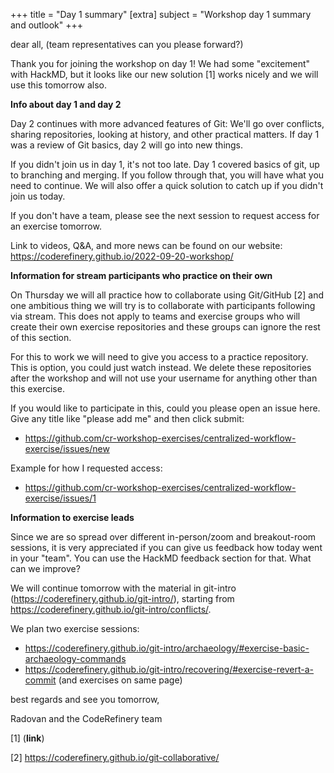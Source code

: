 +++
title = "Day 1 summary"
[extra]
subject = "Workshop day 1 summary and outlook"
+++

dear all, (team representatives can you please forward?)

Thank you for joining the workshop on day 1! We had some "excitement" with HackMD, but it looks like our new solution [1] works nicely and we will use this tomorrow also.


**Info about day 1 and day 2**

Day 2 continues with more advanced features of Git: We'll go over conflicts, sharing repositories, looking at history, and other practical matters. If day 1 was a review of Git basics, day 2 will go into new things.

If you didn't join us in day 1, it's not too late.  Day 1 covered basics of git, up to branching and merging.  If you follow through that, you will have what you need to continue. We will also offer a quick solution to catch up if you didn't join us today.

If you don't have a team, please see the next session to request access for an exercise tomorrow.

Link to videos, Q&A, and more news can be found on our website:
  https://coderefinery.github.io/2022-09-20-workshop/


**Information for stream participants who practice on their own**

On Thursday we will all practice how to collaborate using Git/GitHub [2] and one
ambitious thing we will try is to collaborate with participants following
via stream. This does not apply to teams and exercise groups who will create their
own exercise repositories and these groups can ignore the rest of this section.

For this to work we will need to give you access to a practice repository.  This is option, you could just watch instead. We delete these repositories after the workshop and will not use your username for anything other than this exercise.

If you would like to participate in this, could you please open an issue here.  Give any title like "please add me" and then click submit:
- https://github.com/cr-workshop-exercises/centralized-workflow-exercise/issues/new

Example for how I requested access:
- https://github.com/cr-workshop-exercises/centralized-workflow-exercise/issues/1


**Information to exercise leads**

Since we are so spread over different in-person/zoom and breakout-room sessions, it is very appreciated if you can give us feedback how today went in your "team". You can use the HackMD feedback section for that. What can we improve?

We will continue tomorrow with the material in git-intro (https://coderefinery.github.io/git-intro/), starting from https://coderefinery.github.io/git-intro/conflicts/. 

We plan two exercise sessions:
- https://coderefinery.github.io/git-intro/archaeology/#exercise-basic-archaeology-commands
- https://coderefinery.github.io/git-intro/recovering/#exercise-revert-a-commit (and exercises on same page)


best regards and see you tomorrow,

Radovan and the CodeRefinery team


[1] (**link**)

[2] https://coderefinery.github.io/git-collaborative/
